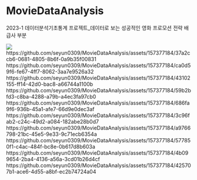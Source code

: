 # MovieDataAnalysis
2023-1 데이터분석기초통계 프로젝트_데이터로 보는 성공적인 영화 프로모션 전략 배급사 부분

<img src="https://github.com/seyun0309/MovieDataAnalysis/assets/157377184/f4b74908-bf99-4d52-bd1a-acf1f68a10f5">
https://github.com/seyun0309/MovieDataAnalysis/assets/157377184/37a2ccb6-0681-4805-8b6f-0a9b35f00831
https://github.com/seyun0309/MovieDataAnalysis/assets/157377184/ca0d59f6-fe67-4ff7-8062-3aa7e9526a32
https://github.com/seyun0309/MovieDataAnalysis/assets/157377184/43102155-ff14-42d0-bac8-a66744a1100b
https://github.com/seyun0309/MovieDataAnalysis/assets/157377184/59b2bfd3-c8ba-4288-a79b-a4ec3fa97cb0
https://github.com/seyun0309/MovieDataAnalysis/assets/157377184/686fa9f6-936b-45a1-afe7-66d9e0dec3af
https://github.com/seyun0309/MovieDataAnalysis/assets/157377184/3c96fab2-c24c-49d2-a084-182abe28b0d7
https://github.com/seyun0309/MovieDataAnalysis/assets/157377184/a9766798-21bc-45e5-9e33-9c71ecb6354a
https://github.com/seyun0309/MovieDataAnalysis/assets/157377184/577850f1-c4ac-484f-bc8e-0b617d8b603a
https://github.com/seyun0309/MovieDataAnalysis/assets/157377184/4b099654-2ba4-4136-a56a-3cd01b26d4cf
https://github.com/seyun0309/MovieDataAnalysis/assets/157377184/425707b1-ace6-4d55-a8bf-ec2b74724a04
